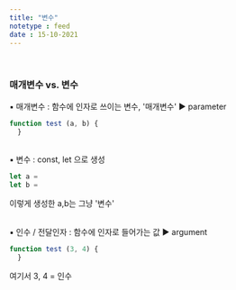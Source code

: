 ```yaml
---
title: "변수"
notetype : feed
date : 15-10-2021
---
```


<br />

### 매개변수 vs. 변수

▪️ 매개변수 : 함수에 인자로 쓰이는 변수, '매개변수' ▶️ parameter 

```javascript
function test (a, b) { 
  } 
```


<br />
▪️ 변수 : const, let 으로 생성

```javascript
let a =
let b = 
```

이렇게 생성한 a,b는 그냥 '변수'


<br />
▪️ 인수 / 전달인자 : 함수에 인자로 들어가는 값  ▶️ argument

```javascript
function test (3, 4) { 
  }
```

여기서 3, 4 = 인수
